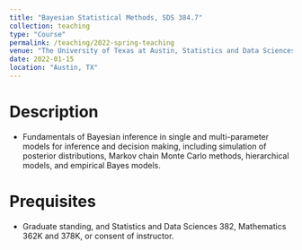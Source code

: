 ```yaml
---
title: "Bayesian Statistical Methods, SDS 384.7"
collection: teaching
type: "Course"
permalink: /teaching/2022-spring-teaching
venue: "The University of Texas at Austin, Statistics and Data Sciences"
date: 2022-01-15
location: "Austin, TX"
---
```


Description
======
* Fundamentals of Bayesian inference in single and multi-parameter models for inference and decision making, including simulation of posterior distributions, Markov chain Monte Carlo methods, hierarchical models, and empirical Bayes models.

Prequisites
======
* Graduate standing, and Statistics and Data Sciences 382, Mathematics 362K and 378K, or consent of instructor.

